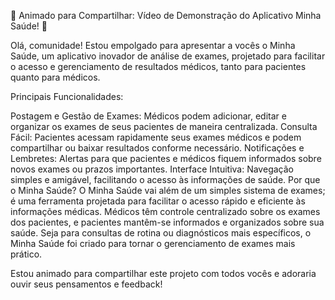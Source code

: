 🚀 Animado para Compartilhar: Vídeo de Demonstração do Aplicativo Minha Saúde! 🚀

Olá, comunidade! Estou empolgado para apresentar a vocês o Minha Saúde, um aplicativo inovador de análise de exames, projetado para facilitar o acesso e gerenciamento de resultados médicos, tanto para pacientes quanto para médicos.

Principais Funcionalidades:

Postagem e Gestão de Exames: Médicos podem adicionar, editar e organizar os exames de seus pacientes de maneira centralizada.
Consulta Fácil: Pacientes acessam rapidamente seus exames médicos e podem compartilhar ou baixar resultados conforme necessário.
Notificações e Lembretes: Alertas para que pacientes e médicos fiquem informados sobre novos exames ou prazos importantes.
Interface Intuitiva: Navegação simples e amigável, facilitando o acesso às informações de saúde.
Por que o Minha Saúde? O Minha Saúde vai além de um simples sistema de exames; é uma ferramenta projetada para facilitar o acesso rápido e eficiente às informações médicas. Médicos têm controle centralizado sobre os exames dos pacientes, e pacientes mantêm-se informados e organizados sobre sua saúde. Seja para consultas de rotina ou diagnósticos mais específicos, o Minha Saúde foi criado para tornar o gerenciamento de exames mais prático.

Estou animado para compartilhar este projeto com todos vocês e adoraria ouvir seus pensamentos e feedback!
